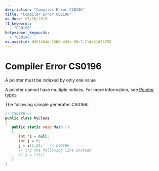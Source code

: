 ```yaml
---
description: "Compiler Error CS0196"
title: "Compiler Error CS0196"
ms.date: 07/20/2015
f1_keywords: 
  - "CS0196"
helpviewer_keywords: 
  - "CS0196"
ms.assetid: d361484e-73b8-439a-99c7-714e61d73755
---
```

# Compiler Error CS0196

A pointer must be indexed by only one value  
  
 A pointer cannot have multiple indices. For more information, see [Pointer types](/dotnet/csharp/language-reference/unsafe-code/#pointer-types)  
  
 The following sample generates CS0196:  
  
```csharp  
// CS0196.cs  
public class MyClass  
{  
   public static void Main ()  
   {  
      int *i = null;  
      int j = 0;  
      j = i[1,2];   // CS0196  
      // try the following line instead  
      // j = i[1];  
   }  
}  
```
